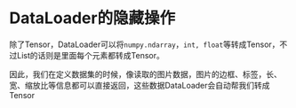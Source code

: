 # DataLoader的隐藏操作

除了Tensor，DataLoader可以将`numpy.ndarray`，`int, float`等转成Tensor，不过List的话则是里面每个元素都转成Tensor。

因此，我们在定义数据集的时候，像读取的图片数据，图片的边框、标签，长、宽、缩放比等信息都可以直接返回，这些数据DataLoader会自动帮我们转成Tensor